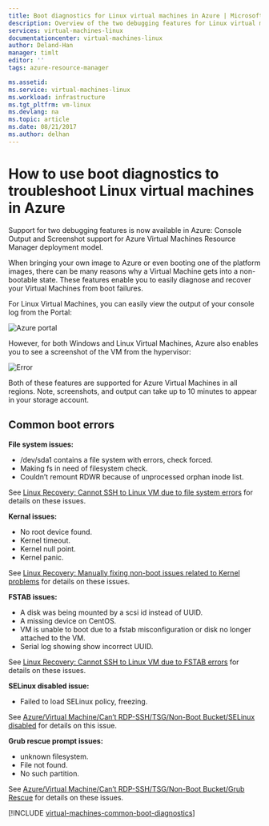```yaml
---
title: Boot diagnostics for Linux virtual machines in Azure | Microsoft Doc
description: Overview of the two debugging features for Linux virtual machines in Azure
services: virtual-machines-linux
documentationcenter: virtual-machines-linux
author: Deland-Han
manager: timlt
editor: ''
tags: azure-resource-manager

ms.assetid:
ms.service: virtual-machines-linux
ms.workload: infrastructure
ms.tgt_pltfrm: vm-linux
ms.devlang: na
ms.topic: article
ms.date: 08/21/2017
ms.author: delhan
---
```

# How to use boot diagnostics to troubleshoot Linux virtual machines in Azure

Support for two debugging features is now available in Azure: Console Output and Screenshot support for Azure Virtual Machines Resource Manager deployment model. 

When bringing your own image to Azure or even booting one of the platform images, there can be many reasons why a Virtual Machine gets into a non-bootable state. These features enable you to easily diagnose and recover your Virtual Machines from boot failures.

For Linux Virtual Machines, you can easily view the output of your console log from the Portal:

![Azure portal](./media/virtual-machines-common-boot-diagnostics/screenshot1.png)

However, for both Windows and Linux Virtual Machines, Azure also enables you to see a screenshot of the VM from the hypervisor:

![Error](./media/virtual-machines-common-boot-diagnostics/screenshot2.png)

Both of these features are supported for Azure Virtual Machines in all regions. Note, screenshots, and output can take up to 10 minutes to appear in your storage account.

## Common boot errors

**File system issues:**

- /dev/sda1 contains a file system with errors, check forced.
- Making fs in need of filesystem check.
- Couldn’t remount RDWR because of unprocessed orphan inode list.

See [Linux Recovery: Cannot SSH to Linux VM due to file system errors](https://blogs.msdn.microsoft.com/linuxonazure/2016/09/13/linux-recovery-cannot-ssh-to-linux-vm-due-to-file-system-errors-fsck-inodes/) for details on these issues.

**Kernal issues:**

- No root device found.
- Kernel timeout.
- Kernel null point.
- Kernel panic.

See [Linux Recovery: Manually fixing non-boot issues related to Kernel problems](https://blogs.msdn.microsoft.com/linuxonazure/2016/10/09/linux-recovery-manually-fixing-non-boot-issues-related-to-kernel-problems/) for details on these issues.

**FSTAB issues:**

- A disk was being mounted by a scsi id instead of UUID.
- A missing device on CentOS.
- VM is unable to boot due to a fstab misconfiguration or disk no longer attached to the VM.
- Serial log showing show incorrect UUID.

See [Linux Recovery: Cannot SSH to Linux VM due to FSTAB errors](https://blogs.msdn.microsoft.com/linuxonazure/2016/07/21/cannot-ssh-to-linux-vm-after-adding-data-disk-to-etcfstab-and-rebooting/) for details on these issues.

**SELinux disabled issue:**

- Failed to load SELinux policy, freezing.

See [Azure/Virtual Machine/Can’t RDP-SSH/TSG/Non-Boot Bucket/SELinux disabled](https://www.csssupportwiki.com/index.php/curated:Azure/Virtual_Machine/Can%E2%80%99t_RDP-SSH/TSG/Non-Boot_Bucket/SELinux_disabled) for details on this issue.

**Grub rescue prompt issues:**

- unknown filesystem.
- File not found.
- No such partition.

See [Azure/Virtual Machine/Can’t RDP-SSH/TSG/Non-Boot Bucket/Grub Rescue](https://www.csssupportwiki.com/index.php/curated:Azure/Virtual_Machine/Can%E2%80%99t_RDP-SSH/TSG/Non-Boot_Bucket/Grub_Rescue) for details on these issues.

[!INCLUDE [virtual-machines-common-boot-diagnostics](../../../includes/virtual-machines-common-boot-diagnostics.md)]